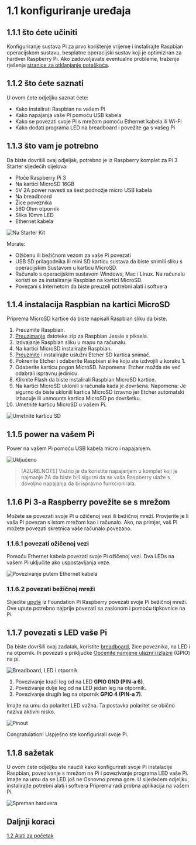 <properties
 pageTitle="Konfiguriranje uređaja | Microsoft Azure"
 description="Konfiguriranje Raspberry Pi 3 za prvo korištenje vrijeme i instalirajte Raspbian OS, besplatne operacijski sustav koji je optimiziran za hardver Raspberry Pi."
 services="iot-hub"
 documentationCenter=""
 authors="shizn"
 manager="timlt"
 tags=""
 keywords=""/>

<tags
 ms.service="iot-hub"
 ms.devlang="multiple"
 ms.topic="article"
 ms.tgt_pltfrm="na"
 ms.workload="na"
 ms.date="10/21/2016"
 ms.author="xshi"/>

# <a name="11-configure-your-device"></a>1.1 konfiguriranje uređaja

## <a name="111-what-you-will-do"></a>1.1.1 što ćete učiniti

Konfiguriranje sustava Pi za prvo korištenje vrijeme i instalirajte Raspbian operacijskom sustavu, besplatne operacijski sustav koji je optimiziran za hardver Raspberry Pi. Ako zadovoljavate eventualne probleme, traženje rješenja [stranice za otklanjanje poteškoća](iot-hub-raspberry-pi-kit-node-troubleshooting.md).

## <a name="112-what-you-will-learn"></a>1.1.2 što ćete saznati

U ovom ćete odjeljku saznat ćete:

- Kako instalirati Raspbian na vašem Pi
- Kako napajanja vaše Pi pomoću USB kabela
- Kako se povezati svoje Pi s mrežom pomoću Ethernet kabela ili Wi-Fi
- Kako dodati programa LED na breadboard i povežite ga s vašeg Pi

## <a name="113-what-you-need"></a>1.1.3 što vam je potrebno

Da biste dovršili ovaj odjeljak, potrebno je iz Raspberry komplet za Pi 3 Starter sljedećih dijelova:

- Ploče Raspberry Pi 3
- Na kartici MicroSD 16GB
- 5V 2A power navesti sa šest podnožje micro USB kabela
- Na breadboard
- Žice poveznika
- 560 Ohm otpornik
- Slika 10mm LED
- Ethernet kabela

![Na Starter Kit](media/iot-hub-raspberry-pi-lessons/lesson1/starter_kit.jpg)

Morate:

- Ožičenu ili bežičnom vezom za vaše Pi povezati
- USB SD prilagodnika ili mini SD karticu sustava da biste snimili sliku s operacijskim Sustavom u karticu MicroSD.
- Računalo s operacijskim sustavom Windows, Mac i Linux. Na računalu koristi se za instaliranje Raspbian na kartici MicroSD.
- Povezani s Internetom da biste preuzeli potrebni alati i softvera

## <a name="114-install-raspbian-on-the-microsd-card"></a>1.1.4 instalacija Raspbian na kartici MicroSD

Priprema MicroSD kartice da biste napisali Raspbian sliku da biste.

1. Preuzmite Raspbian.
  1. [Preuzimanje](https://www.raspberrypi.org/downloads/raspbian/) datoteke zip za Raspbian Jessie s piksela.
  2. Izdvajanje Raspbian sliku u mapu na računalu.
2. Na kartici MicroSD instalirajte Raspbian.
  1. [Preuzmite](https://www.etcher.io) i instalirajte uslužni Etcher SD kartica snimač.
  2. Pokrenite Etcher i odaberite Raspbian slike koju ste izdvojili u koraku 1.
  3. Odaberite karticu pogon MicroSD.
    Napomena: Etcher možda ste već odabrali ispravnu jedinicu.
  4. Kliknite Flash da biste instalirali Raspbian MicroSD kartice.
  5. Na kartici MicroSD uklonili s računala kada je dovršena.
    Napomena: Je sigurno da biste uklonili kartica MicroSD izravno jer Etcher automatski Izbacuje ili unmounts kartica MicroSD po dovršetku.
  6. Umetnite karticu MicroSD u vašem Pi.

![Umetnite karticu SD](media/iot-hub-raspberry-pi-lessons/lesson1/insert_sdcard.jpg)

## <a name="115-power-on-your-pi"></a>1.1.5 power na vašem Pi

Power na vašem Pi pomoću USB kabela micro i napajanjem.

![Uključeno](media/iot-hub-raspberry-pi-lessons/lesson1/micro_usb_power_on.jpg)

> [AZURE.NOTE] Važno je da koristite napajanjem u komplet koji je najmanje 2A da biste bili sigurni da se vaša Raspberry ulaže s dovoljno napajanja da bi ispravno funkcionirala.

## <a name="116-connect-your-raspberry-pi-3-to-the-network"></a>1.1.6 Pi 3-a Raspberry povežite se s mrežom

Možete se povezati svoje Pi u ožičenoj vezi ili bežičnoj mreži. Provjerite je li vaša Pi povezan s istom mrežom kao i računalo. Ako, na primjer, vaš Pi možete povezati skretnica vaše računalo povezano.

### <a name="1161-connect-to-a-wired-network"></a>1.1.6.1 povezati ožičenoj vezi

Pomoću Ethernet kabela povezati svoje Pi ožičenoj vezi. Dva LEDs na vašem Pi uključite ako uspostavljanja veze.

![Povezivanje putem Ethernet kabela](media/iot-hub-raspberry-pi-lessons/lesson1/connect_ethernet.jpg)

### <a name="1162-connect-to-a-wireless-network"></a>1.1.6.2 povezati bežičnoj mreži

Slijedite [upute](https://www.raspberrypi.org/learning/software-guide/wifi/) iz Foundation Pi Raspberry povezati svoje Pi bežičnoj mreži. Ove upute potrebno najprije povezati sa zaslonom i pomoću tipkovnice na Pi.

## <a name="117-connect-the-led-to-your-pi"></a>1.1.7 povezati s LED vaše Pi

Da biste dovršili ovaj zadatak, koristite [breadboard](https://learn.sparkfun.com/tutorials/how-to-use-a-breadboard), žice poveznika, na LED i na otpornik. Ih povezati s priključke [Općenite namjene ulazni i izlazni](https://www.raspberrypi.org/documentation/usage/gpio/) (GPIO) na pi. 

![Breadboard, LED i otpornik](media/iot-hub-raspberry-pi-lessons/lesson1/breadboard_led_resistor.jpg)

1. Povezivanje kraći leg od na LED **GPIO GND (PIN-a 6)**.
2. Povezivanje dulje leg od na LED jedan leg na otpornik.
3. Povezivanje drugih leg na otpornik **GPIO 4 (PIN-a 7)**.

Imajte na umu da polaritet LED važna. Ta postavka polaritet se obično naziva aktivni nisko.

![Pinout](media/iot-hub-raspberry-pi-lessons/lesson1/pinout_breadboard.png)

Congratulation! Uspješno ste konfigurirali svoje Pi.

## <a name="118-summary"></a>1.1.8 sažetak

U ovom ćete odjeljku ste naučili kako konfigurirati svoje Pi instalacije Raspbian, povezivanje s mrežom na Pi i povezivanje programa LED vaše Pi. Imajte na umu da se LED još ne Osnovno prema gore. U sljedećem odjeljku, instalirajte potrebni alati i softvera Priprema radi probna aplikacija na vašem Pi.

![Spreman hardvera](media/iot-hub-raspberry-pi-lessons/lesson1/hardware_ready.jpg)

## <a name="next-steps"></a>Daljnji koraci

[1.2 Alati za početak](iot-hub-raspberry-pi-kit-node-lesson1-get-the-tools-win32.md)

